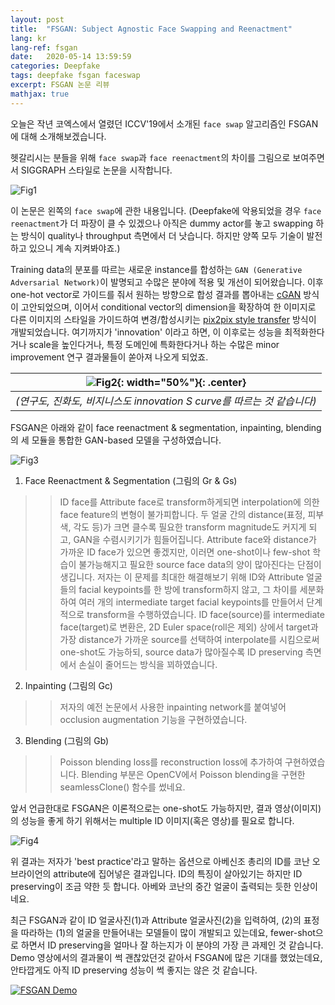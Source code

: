 ```yaml
---
layout: post
title:  "FSGAN: Subject Agnostic Face Swapping and Reenactment"
lang: kr
lang-ref: fsgan
date:   2020-05-14 13:59:59
categories: Deepfake
tags: deepfake fsgan faceswap 
excerpt: FSGAN 논문 리뷰
mathjax: true
---
```


오늘은 작년 코엑스에서 열렸던 ICCV'19에서 소개된 `face swap` 알고리즘인 FSGAN에 대해 소개해보겠습니다.


헷갈리시는 분들을 위해 `face swap`과 `face reenactment`의 차이를 그림으로 보여주면서 SIGGRAPH 스타일로 논문을 시작합니다.

![Fig1](https://jiryang.github.io/img/faceswap_vs_facereenactment.JPG "Face Swap vs. Face Reenactment")


이 논문은 왼쪽의 `face swap`에 관한 내용입니다.
(Deepfake에 악용되었을 경우 `face reenactment`가 더 파장이 클 수 있겠으나 아직은 dummy actor를 놓고 swapping 하는 방식이 quality나 throughput 측면에서 더 낫습니다. 하지만 양쪽 모두 기술이 발전하고 있으니 계속 지켜봐야죠.)


Training data의 분포를 따르는 새로운 instance를 합성하는 `GAN (Generative Adversarial Network)`이 발명되고 수많은 분야에 적용 및 개선이 되어왔습니다. 이후 one-hot vector로 가이드를 줘서 원하는 방향으로 합성 결과를 뽑아내는 [cGAN](https://arxiv.org/pdf/1411.1784.pdf) 방식이 고안되었으며, 이어서 conditional vector의 dimension을 확장하여 한 이미지로 다른 이미지의 스타일을 가이드하여 변경/합성시키는 [pix2pix style transfer](https://arxiv.org/pdf/1611.07004.pdf) 방식이 개발되었습니다. 여기까지가 'innovation' 이라고 하면, 이 이후로는 성능을 최적화한다거나 scale을 높인다거나, 특정 도메인에 특화한다거나 하는 수많은 minor improvement 연구 결과물들이 쏟아져 나오게 되었죠.

| ![Fig2](https://jiryang.github.io/img/tech_s_curve.png "Innovation S-Curve"){: width="50%"}{: .center} |
|:--:|
|*(연구도, 진화도, 비지니스도 innovation S curve를 따르는 것 같습니다)*|


FSGAN은 아래와 같이 face reenactment & segmentation, inpainting, blending의 세 모듈을 통합한 GAN-based 모델을 구성하였습니다.

![Fig3](https://jiryang.github.io/img/fsgan_model.PNG "FSGAN Model Pipeline")


1. Face Reenactment & Segmentation (그림의 Gr & Gs)
  >> ID face를 Attribute face로 transform하게되면 interpolation에 의한 face feature의 변형이 불가피합니다. 두 얼굴 간의 distance(표정, 피부색, 각도 등)가 크면 클수록 필요한 transform magnitude도 커지게 되고, GAN을 수렴시키기가 힘들어집니다. Attribute face와 distance가 가까운 ID face가 있으면 좋겠지만, 이러면 one-shot이나 few-shot 학습이 불가능해지고 필요한 source face data의 양이 많아진다는 단점이 생깁니다.
  >> 저자는 이 문제를 최대한 해결해보기 위해 ID와 Attribute 얼굴들의 facial keypoints를 한 방에 transform하지 않고, 그 차이를 세분화하여 여러 개의 intermediate target facial keypoints를 만들어서 단계적으로 transform을 수행하였습니다. ID face(source)를 intermediate face(target)로 변환은, 2D Euler space(roll은 제외) 상에서 target과 가장 distance가 가까운 source를 선택하여 interpolate를 시킴으로써 one-shot도 가능하되, source data가 많아질수록 ID preserving 측면에서 손실이 줄어드는 방식을 꾀하였습니다.

2. Inpainting (그림의 Gc)
  >> 저자의 예전 논문에서 사용한 inpainting network를 붙여넣어 occlusion augmentation 기능을 구현하였습니다.

3. Blending (그림의 Gb)
  >> Poisson blending loss를 reconstruction loss에 추가하여 구현하였습니다. Blending 부분은 OpenCV에서 Poisson blending을 구현한 seamlessClone() 함수를 썼네요.

앞서 언급한대로 FSGAN은 이론적으로는 one-shot도 가능하지만, 결과 영상(이미지)의 성능을 좋게 하기 위해서는 multiple ID 이미지(혹은 영상)를 필요로 합니다.

![Fig4](https://jiryang.github.io/img/abe2conan.gif "Face Swapping (Abe Shinjo to Conan O'brien)")


위 결과는 저자가 'best practice'라고 말하는 옵션으로 아베신조 총리의 ID를 코난 오브라이언의 attribute에 집어넣은 결과입니다.
ID의 특징이 살아있기는 하지만 ID preserving이 조금 약한 듯 합니다. 아베와 코난의 중간 얼굴이 출력되는 듯한 인상이네요.

최근 FSGAN과 같이 ID 얼굴사진(1)과 Attribute 얼굴사진(2)을 입력하여, (2)의 표정을 따라하는 (1)의 얼굴을 만들어내는 모델들이 많이 개발되고 있는데요, fewer-shot으로 하면서 ID preserving을 얼마나 잘 하는지가 이 분야의 가장 큰 과제인 것 같습니다. Demo 영상에서의 결과물이 썩 괜찮았던것 같아서 FSGAN에 많은 기대를 했었는데요, 안타깝게도 아직 ID preserving 성능이 썩 좋지는 않은 것 같습니다.

[![FSGAN Demo](https://jiryang.github.io/img/fsgan_demo.PNG)](https://www.youtube.com/watch?v=BsITEVX6hkE)




